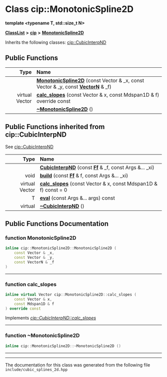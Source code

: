 

# Class cip::MonotonicSpline2D

**template &lt;typename T, std::size\_t N&gt;**



[**ClassList**](annotated.md) **>** [**cip**](namespacecip.md) **>** [**MonotonicSpline2D**](classcip_1_1MonotonicSpline2D.md)








Inherits the following classes: [cip::CubicInterpND](classcip_1_1CubicInterpND.md)






















































## Public Functions

| Type | Name |
| ---: | :--- |
|   | [**MonotonicSpline2D**](#function-monotonicspline2d) (const Vector & \_x, const Vector & \_y, const [**VectorN**](classcip_1_1VectorN.md) & \_f) <br> |
| virtual Vector | [**calc\_slopes**](#function-calc_slopes) (const Vector & x, const Mdspan1D & f) override const<br> |
|   | [**~MonotonicSpline2D**](#function-monotonicspline2d) () <br> |


## Public Functions inherited from cip::CubicInterpND

See [cip::CubicInterpND](classcip_1_1CubicInterpND.md)

| Type | Name |
| ---: | :--- |
|   | [**CubicInterpND**](classcip_1_1CubicInterpND.md#function-cubicinterpnd) (const [**Ff**](classcip_1_1VectorN.md) & \_f, const Args &... \_xi) <br> |
|  void | [**build**](classcip_1_1CubicInterpND.md#function-build) (const [**Ff**](classcip_1_1VectorN.md) & f, const Args &... \_xi) <br> |
| virtual Vector | [**calc\_slopes**](classcip_1_1CubicInterpND.md#function-calc_slopes) (const Vector & x, const Mdspan1D & f) const = 0<br> |
|  T | [**eval**](classcip_1_1CubicInterpND.md#function-eval) (const Args &... args) const<br> |
| virtual  | [**~CubicInterpND**](classcip_1_1CubicInterpND.md#function-cubicinterpnd) () <br> |






















































## Public Functions Documentation




### function MonotonicSpline2D 

```C++
inline cip::MonotonicSpline2D::MonotonicSpline2D (
    const Vector & _x,
    const Vector & _y,
    const VectorN & _f
) 
```




<hr>



### function calc\_slopes 

```C++
inline virtual Vector cip::MonotonicSpline2D::calc_slopes (
    const Vector & x,
    const Mdspan1D & f
) override const
```



Implements [*cip::CubicInterpND::calc\_slopes*](classcip_1_1CubicInterpND.md#function-calc_slopes)


<hr>



### function ~MonotonicSpline2D 

```C++
inline cip::MonotonicSpline2D::~MonotonicSpline2D () 
```




<hr>

------------------------------
The documentation for this class was generated from the following file `include/cubic_splines_2d.hpp`


